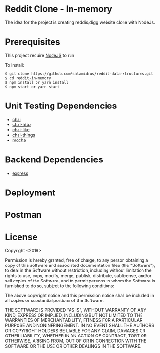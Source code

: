 # Reddit Clone - In-memory

The idea for the project is creating reddis/digg website clone with NodeJs.

# Prerequisites

This project require [NodeJS](https://nodejs.org/) to run

To install:
```
$ git clone https://github.com/salamidrus/reddit-data-structures.git
$ cd reddit-in-memory
$ npm install or yarn install
$ npm start or yarn start
```

# Unit Testing Dependencies
- [chai](https://www.chaijs.com/)
- [chai-http](https://www.chaijs.com/plugins/chai-http/)
- [chai-like](https://www.npmjs.com/package/chai-like)
- [chai-things](https://www.chaijs.com/plugins/chai-things/)
- [mocha](https://mochajs.org/)

# Backend Dependencies
- [express](https://www.express.com/)

# Deployment

# Postman

# License
Copyright <2019> <M Idrus Salam>

Permission is hereby granted, free of charge, to any person obtaining a copy of this software and associated documentation files (the "Software"), to deal in the Software without restriction, including without limitation the rights to use, copy, modify, merge, publish, distribute, sublicense, and/or sell copies of the Software, and to permit persons to whom the Software is furnished to do so, subject to the following conditions:

The above copyright notice and this permission notice shall be included in all copies or substantial portions of the Software.

THE SOFTWARE IS PROVIDED "AS IS", WITHOUT WARRANTY OF ANY KIND, EXPRESS OR IMPLIED, INCLUDING BUT NOT LIMITED TO THE WARRANTIES OF MERCHANTABILITY, FITNESS FOR A PARTICULAR PURPOSE AND NONINFRINGEMENT. IN NO EVENT SHALL THE AUTHORS OR COPYRIGHT HOLDERS BE LIABLE FOR ANY CLAIM, DAMAGES OR OTHER LIABILITY, WHETHER IN AN ACTION OF CONTRACT, TORT OR OTHERWISE, ARISING FROM, OUT OF OR IN CONNECTION WITH THE SOFTWARE OR THE USE OR OTHER DEALINGS IN THE SOFTWARE.
